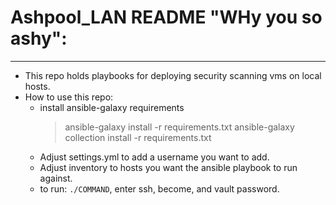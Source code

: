 # Ashpool_LAN README "WHy you so ashy":
----------------------------------------
- This repo holds playbooks for deploying security scanning vms on local hosts.
- How to use this repo:
    - install ansible-galaxy requirements
        > ansible-galaxy install -r requirements.txt
        > ansible-galaxy collection install -r requirements.txt
    - Adjust settings.yml to add a username you want to add.
    - Adjust inventory to hosts you want the ansible playbook to run against.
    - to run: `./COMMAND`, enter ssh, become, and vault password.

